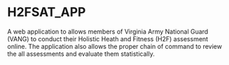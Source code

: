 # H2FSAT_APP
A web application to allows members of Virginia Army National Guard (VANG) to conduct their Holistic Heath and Fitness (H2F) assessment online. The application also allows the proper chain of command to review the all assessments and evaluate them statistically.